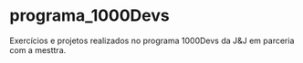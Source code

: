 # programa_1000Devs
Exercícios e projetos realizados no programa 1000Devs da J&amp;J em parceria com a mesttra.
